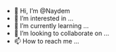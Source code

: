 - 👋 Hi, I’m @Naydem
- 👀 I’m interested in ...
- 🌱 I’m currently learning ...
- 💞️ I’m looking to collaborate on ...
- 📫 How to reach me ...

<!---
Naydem/Naydem is a ✨ special ✨ repository because its `README.md` (this file) appears on your GitHub profile.
You can click the Preview link to take a look at your changes.
--->
